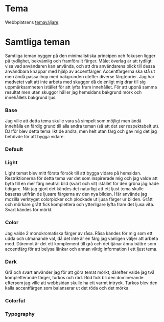 Tema
=====

Webbplatsens [temaväljare](theme-selector).

# Samtliga teman
Samtliga teman bygger på den minimalistiska principen och fokusen ligger på tydlighet, bekvämlig och framförallt färger. Målet överlag är att tydligt visa vad användaren kan använda, och att dra användarens blick till dessa användbara knappar med hjälp av accentfärger. Accentfärgerna ska stå ut men ändå passa ihop med bakgrunden utefter diverse färgteorier. Jag har medvetet valt att inte arbeta med skuggor då de enligt mig drar till sig uppmärksamheten istället för att lyfta fram innehållet. För att uppnå samma resultat men utan skuggor håller jag hemsidans bakgrund mörk och innehållets bakgrund ljus.

### Base
Jag ville att detta tema skulle vara så simpelt som möjligt men ändå innehålla en färdig grund till alla andra teman (så att det ser respektabelt ut). Därför blev detta tema likt de andra, men helt utan färg och gav mig det jag behövde för att bygga vidare.

### Default

### Light
Light temat blev mitt första försök till att bygga vidare på hemsidan. Restriktionerna för detta tema var det som inspirerade mig och jag valde att byta till en mer färg neutral bild (svart och vit) istället för den gröna jag hade tidigare. När jag gjort det kändes det naturligt att ett ljust tema skulle baseras utifrån de ljusare färgerna av den nya bilden. Här använde jag mozilla verktyget colorpicker och plockade ut ljusa färger ur bilden. Grått och mörkare grått fick komplettera och ytterligare lyfta fram det ljusa vita. Svart kändes för mörkt.

### Color
Jag valde 2 monokromatiska färger av råsa. Råsa kändes för mig som ett udda och utmanande val, då det inte är en färg jag vanligen väljer att arbeta med. Däremot är det ett komplement till grå och det tjänar ännu bättre som accentfärg för att belysa länkar och annan viktig information i ett ljust tema.

### Dark
Grå och svart använder jag för att göra temat mörkt, därefter valde jag två kompletterande färger, turkos och röd. Röd fick bli den dominerande eftersom jag ville att webbsidan skulle ha ett varmt intryck. Turkos blev den kalla accentfärgen som balanserar ut det röda och det mörka.

### Colorful

### Typography
